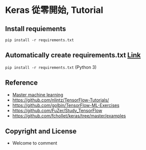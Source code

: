 # Keras 從零開始, Tutorial


## Install requiements
`
pip install -r requirements.txt
`

## Automatically create requirements.txt [Link](http://stackoverflow.com/questions/31684375)

`pip install -r requirements.txt` (Python 3)


## Reference
- [Master machine learning](http://machinelearningmastery.com)
- https://github.com/nlintz/TensorFlow-Tutorials/
- https://github.com/golbin/TensorFlow-ML-Exercises
- https://github.com/FuZer/Study_TensorFlow
- https://github.com/fchollet/keras/tree/master/examples

## Copyright and License

- Welcome to comment
